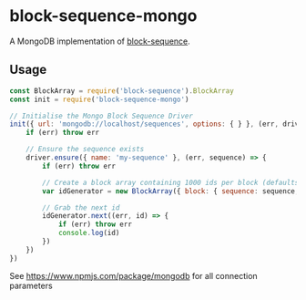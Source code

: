 # block-sequence-mongo
A MongoDB implementation of [block-sequence](https://www.npmjs.com/package/block-sequence).

## Usage
```js
const BlockArray = require('block-sequence').BlockArray
const init = require('block-sequence-mongo')

// Initialise the Mongo Block Sequence Driver
init({ url: 'mongodb://localhost/sequences', options: { } }, (err, driver) => {
    if (err) throw err

    // Ensure the sequence exists
    driver.ensure({ name: 'my-sequence' }, (err, sequence) => {
        if (err) throw err

        // Create a block array containing 1000 ids per block (defaults to 2 blocks)
        var idGenerator = new BlockArray({ block: { sequence: sequence, driver: driver, size: 1000 } })

        // Grab the next id
        idGenerator.next((err, id) => {
            if (err) throw err
            console.log(id)
        })
    })
})
```
See https://www.npmjs.com/package/mongodb for all connection parameters



